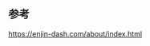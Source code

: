 ## 参考

<a href="https://enjin-dash.com/about/index.html" target="_blank">https://enjin-dash.com/about/index.html</a>
